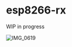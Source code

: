 # esp8266-rx

WIP in progress

![IMG_0619](https://user-images.githubusercontent.com/1991296/180480260-16da8904-dceb-40fe-8bfd-70be6097b931.jpg)

